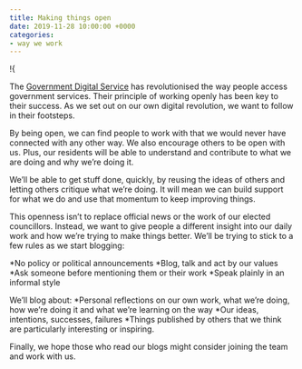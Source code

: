 ```yaml
---
title: Making things open
date: 2019-11-28 10:00:00 +0000
categories: 
- way we work
---
```


!{[](https://github.com/alphagov/govdesign/blob/master/Poster_Make%20things%20open.pdf) 

The [Government Digital Service](https://www.gov.uk/guidance/government-design-principles#tenth) has revolutionised the way people access government services. Their principle of working openly has been key to their success. As we set out on our own digital revolution, we want to follow in their footsteps. 

By being open, we can find people to work with that we would never have connected with any other way. We also encourage others to be open with us. Plus, our residents will be able to understand and contribute to what we are doing and why we’re doing it. 

We’ll be able to get stuff done, quickly, by reusing the ideas of others and letting others critique what we’re doing. It will mean we can build support for what we do and use that momentum to keep improving things. 

This openness isn’t to replace official news or the work of our elected councillors. Instead, we want to give people a different insight into our daily work and how we’re trying to make things better. We’ll be trying to stick to a few rules as we start blogging: 

*No policy or political announcements 
*Blog, talk and act by our values 
*Ask someone before mentioning them or their work 
*Speak plainly in an informal style 

We’ll blog about: 
*Personal reflections on our own work, what we’re doing, how we’re doing it and what we’re learning on the way 
*Our ideas, intentions, successes, failures 
*Things published by others that we think are particularly interesting or inspiring. 

Finally, we hope those who read our blogs might consider joining the team and work with us.
